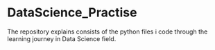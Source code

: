 # DataScience_Practise
The repository explains consists of the python files i code through the learning journey in Data Science field.
